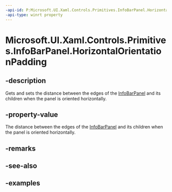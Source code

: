 ```yaml
---
-api-id: P:Microsoft.UI.Xaml.Controls.Primitives.InfoBarPanel.HorizontalOrientationPadding
-api-type: winrt property
---
```


# Microsoft.UI.Xaml.Controls.Primitives.InfoBarPanel.HorizontalOrientationPadding

<!--
public Windows.UI.Xaml.Thickness HorizontalOrientationPadding { get; set; }
-->


## -description
Gets and sets the distance between the edges of the [InfoBarPanel](infobarpanel.md) and its children when the panel is oriented horizontally.

## -property-value
The distance between the edges of the [InfoBarPanel](infobarpanel.md) and its children when the panel is oriented horizontally.

## -remarks

## -see-also

## -examples


